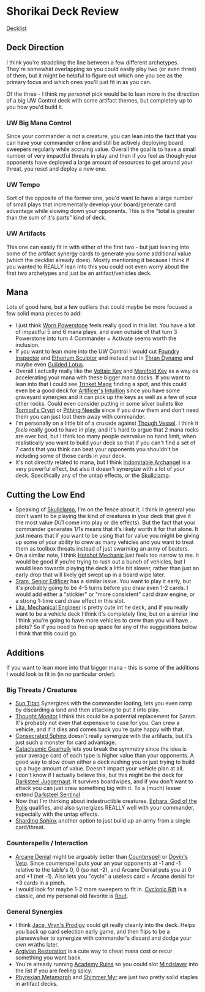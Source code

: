 # Shorikai Deck Review

[Decklist](https://www.moxfield.com/decks/HaLyW06Em0KYPGkvYOiEjg)

## Deck Direction

I think you're straddling the line between a few different archetypes. They're somewhat overlapping so you could easily play two (or even three) of them, but it might be helpful to figure out which one you see as the primary focus and which ones you'll just fit in as you can.

Of the three - I think my _personal_ pick would be to lean more in the direction of a big UW Control deck with some artifact themes, but completely up to you how you'd build it.

### UW Big Mana Control

Since your commander is not a creature, you can lean into the fact that you can have your commander online and still be actively deploying board sweepers regularly while accruing value. Overall the goal is to have a small number of very impactful threats in play and then if you feel as though your opponents have deployed a large amount of resources to get around your threat, you reset and deploy a new one.

### UW Tempo

Sort of the opposite of the former one, you'd want to have a large number of small plays that incrementally develop your board/generate card advantage while slowing down your opponents. This is the "total is greater than the sum of it's parts" kind of deck.

### UW Artifacts

This one can easily fit in with either of the first two - but just leaning into some of the artifact synergy cards to generate you some additional value (which the decklist already does). Mostly mentioning it because I think if you wanted to REALLY lean into this you could not even worry about the first two archetypes and just be an artifact/vehicles deck.

## Mana

Lots of good here, but a few outliers that could maybe be more focused a few solid mana pieces to add:

* I just think [Worn Powerstone]() feels really good in this list. You have a lot of impactful 5 and 6 mana plays, and even outside of that turn 3 Powerstone into turn 4 Commander + Activate seems worth the inclusion.
* If you want to lean more into the UW Control I would cut [Foundry Inspector]() and [Etherium Sculptor]() and instead put in [Thran Dynamo]() and maybe even [Guilded Lotus]().
* Overall I actually really like the [Voltaic Key]() and [Manifold Key]() as a way os accelerating your mana with these bigger mana docks. If you want to lean into that I could see [Trinket Mage]() finding a spot, and this could even be a good deck for [Artificer's Intuition]() since you have some graveyard synergies and it can pick up the keys as well as a few of your other rocks. Could even consider putting in some silver bullets like [Tormod's Crypt]() or [Pithing Needle]() since if you draw them and don't need them you can just loot them away with commander.
* I'm personally on a little bit of a crusade against [Though Vessel](). I think it _feels_ really good to have in play, and it's hard to argue that 2 mana rocks are ever bad, but I think too many people overvalue no hand limit, when realistically you want to build your deck so that if you can't find a set of 7 cards that you think can beat your opponents you shouldn't be including some of those cards in your deck.
* It's not directly related to mana, but I think [Indomitable Archangel]() is a very powerful effect, but also it doesn't synergize with a lot of your deck. Specifically any of the untap effects, or the [Skullclamp]().

## Cutting the Low End

* Speaking of [Skullclamp](), I'm on the fence about it. I think in general you don't want to be playing the kind of creatures in your deck that give it the most value (X/1 come into play or die effects). But the fact that your commander generates 1/1s means that it's likely worth it for that alone. It just means that if you want to be using that for value you might be giving up some of your ability to crew as many vehicles and you want to treat them as toolbox threats instead of just swarming an army of beaters.
* On a similar note, I think [Hotshot Mechanic]() just feels too narrow to me. It would be good if you're trying to rush out a bunch of vehicles, but I would lean towards playing the deck a little bit slower, rather than just an early drop that will likely get swept up in a board wipe later.
* [Sram, Senior Edificer]() has a similar issue. You want to play it early, but it's probably going to be 4-5 turns before you draw even 1-2 cards. I would add either a "stickier" or "more consistent" card draw engine, or a strong 1-time card draw effect in this slot.
* [Lita, Mechanical Engineer]() is pretty cute int he deck, and if you really want to be a vehicle deck I think it's completely fine, but on a similar line I think you're going to have more vehicles to crew than you will have... pilots? So if you need to free up space for any of the suggestions below I think that this could go.

## Additions

If you want to lean more into that bigger mana - this is some of the additions I would look to fit in (in no particular order):

### Big Threats / Creatures

* [Sun Titan]() Synergizes with the commander looting, lets you even ramp by discarding a land and then attacking to put it into play.
* [Thought Monitor]() I think this could be a potential replacement for Saram. It's probably not even that expensive to case for you. Can crew a vehicle, and if it dies and comes back you're quite happy with that.
* [Consecrated Sphinx]() doesn't really synergize with the artifacts, but it's just such a monster for card advantage.
* [Cataclysmic Gearhulk]() lets you break the symmetry since the idea is your average card of each type is higher value than your opponents. A good way to slow down either a deck rushing you or just trying to build up a huge amount of value. Doesn't impact your vehicle plan at all.
* I don't know if I actually believe this, but this might be the deck for [Darksteel Juggernaut](). It survives boardwipes, and if you don't want to attack you can just crew something big with it. To a (much) lesser extend [Darksteel Sentinal]()
* Now that I'm thinking about indestructible creatures. [Ephara, God of the Polis]() qualifies, and also synergizes REALLY well with your commander, especially with the untap effects.
* [Sharding Sphinx]() another option to just build up an army from a single card/threat.

### Counterspells / Interaction

* [Arcane Denial]() might be arguably better than [Counterspell]() or [Dovin's Veto](). Since counterspell puts your an your opponents at -1 and -1 relative to the table's 0, 0 (so net -2), and Arcane Denial puts you at 0 and +1 (net -1). Also lets you "cycle" a useless card + Arcane denial for +3 cards in a pinch.
* I would look for maybe 1-2 more sweepers to fit in. [Cyclonic Rift]() is a classic, and my personal old favorite is [Rout]().

### General Synergies

* I think [Jace, Vryn's Prodigy]() could git really cleanly into the deck. Helps you back up card selection early game, and then flips to be a planeswalker to synergize with commander's discard and dodge your own wraths later.
* [Argivian Restoration]() is a cute way to cheat mana cost or recur something you want back.
* You're already running [Academy Ruins]() so you could slot [Mindslaver]() into the list if you are feeling spicy.
* [Phyrexian Metamorph]() and [Shimmer Myr]() are just two pretty solid staples in artifact decks.

